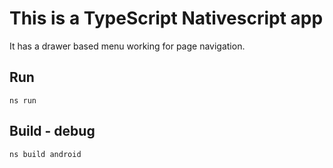 # This is a TypeScript Nativescript app

It has a drawer based menu working for page navigation.  

## Run

```
ns run
```

## Build - debug

```
ns build android
```

